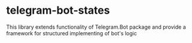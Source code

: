 # telegram-bot-states
This library extends functionality of Telegram.Bot package and provide a framework for structured implementing of bot's logic
